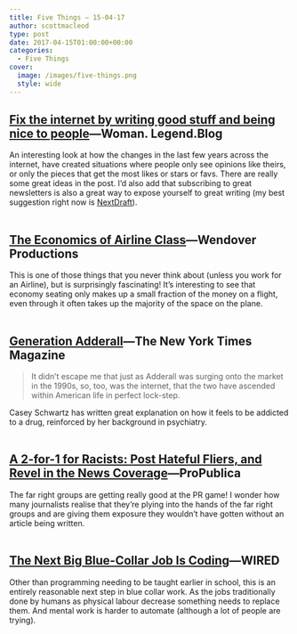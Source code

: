 ```yaml
---
title: Five Things – 15-04-17
author: scottmacleod
type: post
date: 2017-04-15T01:00:00+00:00
categories:
  - Five Things
cover:
  image: /images/five-things.png
  style: wide
---
```

## [Fix the internet by writing good stuff and being nice to people][1]—Woman. Legend.Blog

An interesting look at how the changes in the last few years across the internet, have created situations where people only see opinions like theirs, or only the pieces that get the most likes or stars or favs. There are really some great ideas in the post. I’d also add that subscribing to great newsletters is also a great way to expose yourself to great writing (my best suggestion right now is [NextDraft][2]).  
 

## [The Economics of Airline Class][3]—Wendover Productions

This is one of those things that you never think about (unless you work for an Airline), but is surprisingly fascinating! It’s interesting to see that economy seating only makes up a small fraction of the money on a flight, even through it often takes up the majority of the space on the plane.  
 

## [Generation Adderall][4]—The New York Times Magazine

> It didn’t escape me that just as Adderall was surging onto the market in the 1990s, so, too, was the internet, that the two have ascended within American life in perfect lock-step.

Casey Schwartz has written great explanation on how it feels to be addicted to a drug, reinforced by her background in psychiatry.  
 

## [A 2-for-1 for Racists: Post Hateful Fliers, and Revel in the News Coverage][5]—ProPublica

The far right groups are getting really good at the PR game! I wonder how many journalists realise that they’re plying into the hands of the far right groups and are giving them exposure they wouldn’t have gotten without an article being written.  
 

## [The Next Big Blue-Collar Job Is Coding][6]—WIRED

Other than programming needing to be taught earlier in school, this is an entirely reasonable next step in blue collar work. As the jobs traditionally done by humans as physical labour decrease something needs to replace them. And mental work is harder to automate (although a lot of people are trying).

 [1]: http://blog.vickiboykis.com/2016/11/20/fix-the-internet/
 [2]: http://nextdraft.com/
 [3]: https://www.youtube.com/watch?v=BzB5xtGGsTc
 [4]: https://www.nytimes.com/2016/10/16/magazine/generation-adderall-addiction.html
 [5]: https://www.propublica.org/article/a-2-for-1-for-racists-post-hateful-fliers-and-revel-in-the-news-coverage
 [6]: https://www.wired.com/2017/02/programming-is-the-new-blue-collar-job/

